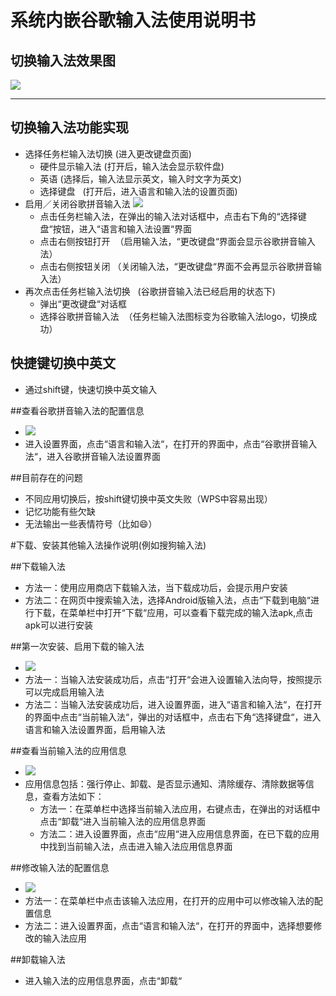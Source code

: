 # 系统内嵌谷歌输入法使用说明书

## 切换输入法效果图
![](https://github.com/openthos/app-testing-results/blob/master/IMGview/GoogleTypyWriting.png)
<br>
*** 
## 切换输入法功能实现
  - 选择任务栏输入法切换    (进入更改键盘页面)
    - 硬件显示输入法   (打开后，输入法会显示软件盘)
    - 英语   (选择后，输入法显示英文，输入时文字为英文)
    - 选择键盘   (打开后，进入语言和输入法的设置页面)
  - 启用／关闭谷歌拼音输入法
    ![](https://github.com/openthos/app-testing-results/blob/master/IMGview/%E6%9B%B4%E6%94%B9%E9%94%AE%E7%9B%98.png)
    - 点击任务栏输入法，在弹出的输入法对话框中，点击右下角的“选择键盘“按钮，进入“语言和输入法设置“界面
    - 点击右侧按钮打开  （启用输入法，“更改键盘“界面会显示谷歌拼音输入法）
    - 点击右侧按钮关闭  （关闭输入法，“更改键盘“界面不会再显示谷歌拼音输入法）
  - 再次点击任务栏输入法切换    (谷歌拼音输入法已经启用的状态下)     
    - 弹出“更改键盘“对话框
    - 选择谷歌拼音输入法  （任务栏输入法图标变为谷歌输入法logo，切换成功）
      
## 快捷键切换中英文
  - 通过shift键，快速切换中英文输入

##查看谷歌拼音输入法的配置信息
  - ![](https://github.com/openthos/app-testing-results/blob/master/IMGview/%E8%B0%B7%E6%AD%8C%E6%8B%BC%E9%9F%B3%E8%BE%93%E5%85%A5%E6%B3%95%E8%AE%BE%E7%BD%AE.png)
  - 进入设置界面，点击“语言和输入法“，在打开的界面中，点击“谷歌拼音输入法“，进入谷歌拼音输入法设置界面

##目前存在的问题
  - 不同应用切换后，按shift键切换中英文失败（WPS中容易出现）
  - 记忆功能有些欠缺
  - 无法输出一些表情符号（比如😄）
  
#下载、安装其他输入法操作说明(例如搜狗输入法)

##下载输入法
  - 方法一：使用应用商店下载输入法，当下载成功后，会提示用户安装
  - 方法二：在网页中搜索输入法，选择Android版输入法，点击“下载到电脑“进行下载，在菜单栏中打开“下载“应用，可以查看下载完成的输入法apk,点击apk可以进行安装
  
##第一次安装、启用下载的输入法
  - ![](https://github.com/openthos/app-testing-results/blob/master/IMGview/%E5%90%AF%E7%94%A8%E6%90%9C%E7%8B%97%E8%BE%93%E5%85%A5%E6%B3%95.png)
  - 方法一：当输入法安装成功后，点击“打开“会进入设置输入法向导，按照提示可以完成启用输入法
  - 方法二：当输入法安装成功后，进入设置界面，进入“语言和输入法“，在打开的界面中点击“当前输入法“，弹出的对话框中，点击右下角“选择键盘“，进入语言和输入法设置界面，启用输入法
  
##查看当前输入法的应用信息
  - ![](https://github.com/openthos/app-testing-results/blob/master/IMGview/%E6%90%9C%E7%8B%97%E8%BE%93%E5%85%A5%E6%B3%95%E5%BA%94%E7%94%A8%E4%BF%A1%E6%81%AF.png)
  - 应用信息包括：强行停止、卸载、是否显示通知、清除缓存、清除数据等信息，查看方法如下：
      - 方法一：在菜单栏中选择当前输入法应用，右键点击，在弹出的对话框中点击“卸载“进入当前输入法的应用信息界面
      - 方法二：进入设置界面，点击“应用“进入应用信息界面，在已下载的应用中找到当前输入法，点击进入输入法应用信息界面

##修改输入法的配置信息
  - ![](https://github.com/openthos/app-testing-results/blob/master/IMGview/%E5%90%AF%E7%94%A8%E6%90%9C%E7%8B%97%E8%BE%93%E5%85%A5%E6%B3%95.png)
  - 方法一：在菜单栏中点击该输入法应用，在打开的应用中可以修改输入法的配置信息
  - 方法二：进入设置界面，点击“语言和输入法“，在打开的界面中，选择想要修改的输入法应用

##卸载输入法
  - 进入输入法的应用信息界面，点击“卸载“
  
